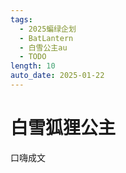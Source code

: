 ```yaml
---
tags:
  - 2025蝙绿企划
  - BatLantern
  - 白雪公主au
  - TODO
length: 10
auto_date: 2025-01-22
---
```

# 白雪狐狸公主

口嗨成文
